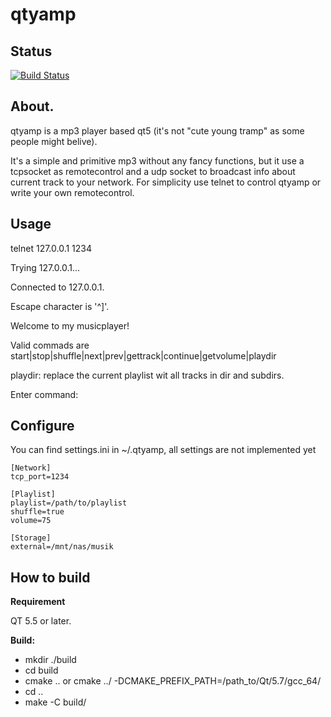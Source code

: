 # qtyamp

## Status
[![Build Status](https://travis-ci.org/fpersson/qtyamp.svg?branch=master)](https://travis-ci.org/fpersson/qtyamp)

## About.

qtyamp is a mp3 player based qt5 (it's not "cute young tramp" as some people might belive).

It's a simple and primitive mp3 without any fancy functions, but it use a tcpsocket as remotecontrol
and a udp socket to broadcast info about current track to your network. For simplicity use telnet to 
control qtyamp or write your own remotecontrol.

## Usage

telnet 127.0.0.1 1234

Trying 127.0.0.1...

Connected to 127.0.0.1.

Escape character is '^]'.

Welcome to my musicplayer!

Valid commads are start|stop|shuffle|next|prev|gettrack|continue|getvolume|playdir

playdir: replace the current playlist wit all tracks in dir and subdirs.

Enter command:

## Configure
You can find settings.ini in ~/.qtyamp, all settings are not implemented yet
```
[Network]
tcp_port=1234

[Playlist]
playlist=/path/to/playlist
shuffle=true
volume=75

[Storage]
external=/mnt/nas/musik
```

## How to build

**Requirement**

QT 5.5 or later.

**Build:**
* mkdir ./build
* cd build
* cmake .. or cmake ../ -DCMAKE_PREFIX_PATH=/path_to/Qt/5.7/gcc_64/
* cd ..
* make -C build/
